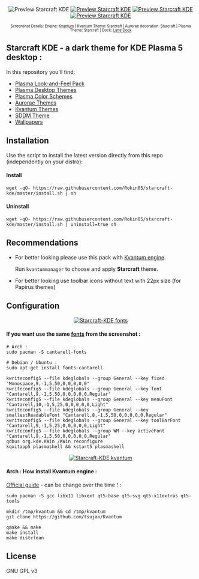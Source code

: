  
<p align="center">
  <img src="https://raw.githubusercontent.com/Rokin05/starcraft-kde/master/INFO/screenshots/preview.1.png" alt="Preview Starcraft KDE"/>
  <a href="https://raw.githubusercontent.com/Rokin05/starcraft-kde/master/INFO/screenshots/preview.2.png"><img src="https://raw.githubusercontent.com/Rokin05/starcraft-kde/master/INFO/screenshots/thumbs/mini.preview.2.png" alt="Preview Starcraft KDE"/></a> <a href="https://raw.githubusercontent.com/Rokin05/starcraft-kde/master/INFO/screenshots/preview.3.png"><img src="https://raw.githubusercontent.com/Rokin05/starcraft-kde/master/INFO/screenshots/thumbs/mini.preview.3.png" alt="Preview Starcraft KDE"/></a> <a href="https://github.com/Rokin05/starcraft-kde/tree/master/wallpapers/Starcraft/contents/images"><img src="https://raw.githubusercontent.com/Rokin05/starcraft-kde/master/INFO/screenshots/thumbs/mini.preview.4.png" alt="Preview Starcraft KDE"/></a>
</p><p align="center">
  <sup><sub>Screenshot Details: Engine: <a href="https://github.com/tsujan/Kvantum/tree/master/Kvantum">Kvantum</a> | Kvantum Theme: Starcraft | Aurorae decoration: Starcraft | Plasma Theme: Starcraft | Dock: <a href="https://github.com/psifidotos/Latte-Dock">Latte Dock</a></sub></sup></p>



## Starcraft KDE - a dark theme for KDE Plasma 5 desktop :

In this repository you'll find:

- [Plasma Look-and-Feel Pack](https://www.opendesktop.org/p/1231520/)
- [Plasma Desktop Themes](https://www.opendesktop.org/p/1231518/)
- [Plasma Color Schemes](https://www.opendesktop.org/p/1231519/)
- [Aurorae Themes](https://www.opendesktop.org/p/1231523/)
- [Kvantum Themes](https://www.opendesktop.org/p/1231521/)    
- [SDDM Theme](https://www.opendesktop.org/p/1231525/)    
- [Wallpapers](https://www.opendesktop.org/p/1231526/)    



## Installation

Use the script to install the latest version directly from this repo (independently on your distro):

#### Install

```
wget -qO- https://raw.githubusercontent.com/Rokin05/starcraft-kde/master/install.sh | sh
```


#### Uninstall

```
wget -qO- https://raw.githubusercontent.com/Rokin05/starcraft-kde/master/install.sh | uninstall=true sh
```


## Recommendations

- For better looking please use this pack with [Kvantum engine](https://github.com/tsujan/Kvantum/tree/master/Kvantum).

  Run `kvantummanager` to choose and apply **Starcraft** theme.

- For better looking use toolbar icons without text with 22px size (for Papirus themes)



## Configuration



<a href="https://raw.githubusercontent.com/Rokin05/starcraft-kde/master/INFO/screenshots/fonts-config.png"><p align="center"><img src="https://raw.githubusercontent.com/Rokin05/starcraft-kde/master/INFO/screenshots/thumbs/mini.fonts.png" alt="Starcraft-KDE fonts"/></p></a>

#### If you want use the same <a href="https://raw.githubusercontent.com/Rokin05/starcraft-kde/master/INFO/screenshots/fonts-config.png">fonts</a> from the screenshot :
```
# Arch :
sudo pacman -S cantarell-fonts

# Debian / Ubuntu :
sudo apt-get install fonts-cantarell

kwriteconfig5 --file kdeglobals --group General --key fixed "Monospace,9,-1,5,50,0,0,0,0,0"
kwriteconfig5 --file kdeglobals --group General --key font "Cantarell,9,-1,5,50,0,0,0,0,0,Regular"
kwriteconfig5 --file kdeglobals --group General --key menuFont "Cantarell,10,-1,5,25,0,0,0,0,0,Light"
kwriteconfig5 --file kdeglobals --group General --key smallestReadableFont "Cantarell,8,-1,5,50,0,0,0,0,0,Regular"
kwriteconfig5 --file kdeglobals --group General --key toolBarFont "Cantarell,9,-1,5,25,0,0,0,0,0,Light"
kwriteconfig5 --file kdeglobals --group WM --key activeFont "Cantarell,9,-1,5,50,0,0,0,0,0,Regular"
qdbus org.kde.KWin /KWin reconfigure
kquitapp5 plasmashell && kstart5 plasmashell
```


<a href="https://github.com/tsujan/Kvantum/tree/master/Kvantum"><p align="center"><img src="https://raw.githubusercontent.com/Rokin05/starcraft-kde/master/INFO/screenshots/thumbs/mini.kvantum.png" alt="Starcraft-KDE kvantum"/></p></a>

#### Arch : How install Kvantum engine :

<a href="https://github.com/tsujan/Kvantum/blob/master/Kvantum/INSTALL">Official guide</a> - can be change over the time ! :
```
sudo pacman -S gcc libx11 libxext qt5-base qt5-svg qt5-x11extras qt5-tools

mkdir /tmp/kvantum && cd /tmp/kvantum
git clone https://github.com/tsujan/Kvantum

qmake && make
make install
make distclean
```


## License

GNU GPL v3
 










 
